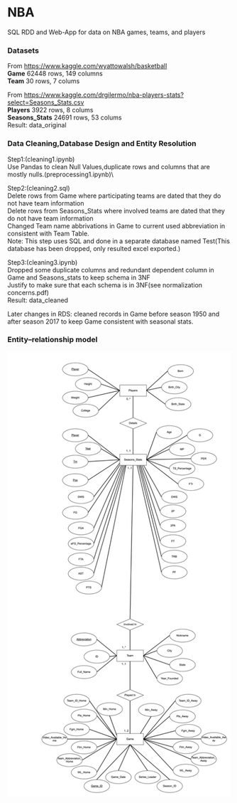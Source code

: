 # NBA
SQL RDD and Web-App for data on NBA games, teams, and players 

### Datasets
From https://www.kaggle.com/wyattowalsh/basketball \
**Game** 62448 rows, 149 columns \
**Team** 30 rows, 7 colums 

From https://www.kaggle.com/drgilermo/nba-players-stats?select=Seasons_Stats.csv \
**Players** 3922 rows, 8 colums \
**Seasons_Stats** 24691 rows, 53 colums\
Result: data_original 

### Data Cleaning,Database Design and Entity Resolution
Step1:(cleaning1.ipynb)\
Use Pandas to clean Null Values,duplicate rows and columns that are mostly nulls.(preprocessing1.ipynb)\

Step2:(cleaning2.sql)\
Delete rows from Game where participating teams are dated that they do not have team information\
Delete rows from Seasons_Stats where involved teams are dated that they do not have team information\
Changed Team name abbrivations in Game to current used abbreviation in consistent with Team Table.\
Note: This step uses SQL and done in a separate database named Test(This database has been dropped, only resulted excel exported.)

Step3:(cleaning3.ipynb)\
Dropped some duplicate columns and redundant dependent column in Game and Seasons_stats to keep schema in 3NF\
Justify to make sure that each schema is in 3NF(see normalization concerns.pdf)\
Result: data_cleaned

Later changes in RDS: cleaned records in Game before season 1950 and after season 2017 to keep Game consistent with seasonal stats.

### Entity–relationship model
![erd](updated_erd.png)


